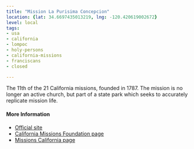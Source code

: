 ```yaml
---
title: "Mission La Purisima Concepcion"
location: {lat: 34.6697435013219, lng: -120.420619002672}
level: local
tags:
- usa
- california
- lompoc
- holy-persons
- california-missions
- franciscans
- closed

---
```



The 11th of the 21 California missions, founded in 1787.  The mission is no longer an active church, but part of a state park which seeks to accurately replicate mission life.

#### More Information

* [Official site](http://www.lapurisimamission.org/)
* [California Missions Foundation page](https://californiamissionsfoundation.org/mission-la-purisima/)
* [Missions California page](https://www.missionscalifornia.com/missions/la-purisima-concepcion/)





